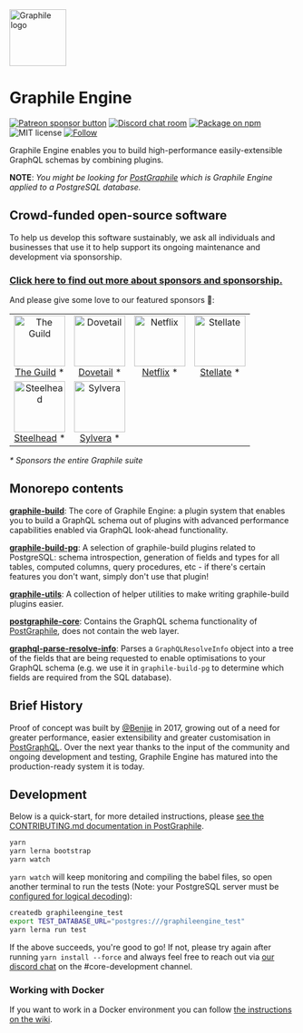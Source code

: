 <img width="100" height="100" title="Graphile logo" src="https://cdn.rawgit.com/graphile/graphile.github.io/a6225f8c3052df5c276ecef28aeb0cade1aec16a/logos/graphile.optimized.svg" />

# Graphile Engine

<span class="badge-patreon"><a href="https://patreon.com/benjie" title="Support Graphile development on Patreon"><img src="https://img.shields.io/badge/sponsor-via%20Patreon-orange.svg" alt="Patreon sponsor button" /></a></span>
[![Discord chat room](https://img.shields.io/discord/489127045289476126.svg)](http://discord.gg/graphile)
[![Package on npm](https://img.shields.io/npm/v/graphile-build.svg?style=flat)](https://www.npmjs.com/package/graphile-build)
![MIT license](https://img.shields.io/npm/l/graphile-build.svg)
[![Follow](https://img.shields.io/badge/twitter-@GraphileHQ-blue.svg)](https://twitter.com/GraphileHQ)

Graphile Engine enables you to build high-performance easily-extensible GraphQL schemas by combining plugins.

**NOTE**: _You might be looking for [PostGraphile](https://github.com/graphile/postgraphile) which is Graphile Engine applied to a PostgreSQL database._

<!-- SPONSORS_BEGIN -->

## Crowd-funded open-source software

To help us develop this software sustainably, we ask all individuals and
businesses that use it to help support its ongoing maintenance and development
via sponsorship.

### [Click here to find out more about sponsors and sponsorship.](https://www.graphile.org/sponsor/)

And please give some love to our featured sponsors 🤩:

<table><tr>
<td align="center"><a href="https://www.the-guild.dev/"><img src="https://graphile.org/images/sponsors/theguild.png" width="90" height="90" alt="The Guild" /><br />The Guild</a> *</td>
<td align="center"><a href="https://dovetailapp.com/"><img src="https://graphile.org/images/sponsors/dovetail.png" width="90" height="90" alt="Dovetail" /><br />Dovetail</a> *</td>
<td align="center"><a href="https://www.netflix.com/"><img src="https://graphile.org/images/sponsors/Netflix.png" width="90" height="90" alt="Netflix" /><br />Netflix</a> *</td>
<td align="center"><a href="https://stellate.co/"><img src="https://graphile.org/images/sponsors/Stellate.png" width="90" height="90" alt="Stellate" /><br />Stellate</a> *</td>
</tr><tr>
<td align="center"><a href="https://gosteelhead.com/"><img src="https://graphile.org/images/sponsors/steelhead.svg" width="90" height="90" alt="Steelhead" /><br />Steelhead</a> *</td>
<td align="center"><a href="https://www.sylvera.com/"><img src="https://graphile.org/images/sponsors/sylvera.svg" width="90" height="90" alt="Sylvera" /><br />Sylvera</a> *</td>
</tr></table>

<em>\* Sponsors the entire Graphile suite</em>

<!-- SPONSORS_END -->

## Monorepo contents

**[graphile-build][]**: The core of Graphile Engine: a plugin system that
enables you to build a GraphQL schema out of plugins with advanced performance
capabilities enabled via GraphQL look-ahead functionality.

**[graphile-build-pg][]**: A selection of graphile-build plugins related to
PostgreSQL: schema introspection, generation of fields and types for all
tables, computed columns, query procedures, etc - if there's certain features
you don't want, simply don't use that plugin!

**[graphile-utils][]**: A collection of helper utilities to make writing
graphile-build plugins easier.

**[postgraphile-core][]**: Contains the GraphQL schema functionality of
[PostGraphile][], does not contain the web layer.

**[graphql-parse-resolve-info][]**: Parses a `GraphQLResolveInfo` object into a
tree of the fields that are being requested to enable optimisations to your
GraphQL schema (e.g. we use it in `graphile-build-pg` to determine which fields
are required from the SQL database).

## Brief History

Proof of concept was built by [@Benjie](https://twitter.com/benjie) in 2017,
growing out of a need for greater performance, easier extensibility and
greater customisation in [PostGraphQL][postgraphile]. Over the next year
thanks to the input of the community and ongoing development and testing,
Graphile Engine has matured into the production-ready system it is today.

## Development

Below is a quick-start, for more detailed instructions, please [see the
CONTRIBUTING.md documentation in PostGraphile](https://github.com/graphile/postgraphile/blob/master/CONTRIBUTING.md).

```bash
yarn
yarn lerna bootstrap
yarn watch
```

`yarn watch` will keep monitoring and compiling the babel files, so open
another terminal to run the tests (Note: your PostgreSQL server must be
[configured for logical decoding](packages/lds/README.md#postgresql-configuration)):

```bash
createdb graphileengine_test
export TEST_DATABASE_URL="postgres:///graphileengine_test"
yarn lerna run test
```

If the above succeeds, you're good to go! If not, please try again after
running `yarn install --force` and always feel free to reach out via [our
discord chat](http://discord.gg/graphile) on the #core-development channel.

### Working with Docker

If you want to work in a Docker environment you can follow
[the instructions on the wiki](https://github.com/graphile/graphile-engine/wiki/Development-with-docker-compose).

[postgraphile]: https://github.com/graphile/postgraphile
[lerna]: https://github.com/lerna/lerna
[graphile-build]: packages/graphile-build/
[graphile-build-pg]: packages/graphile-build-pg/
[graphile-utils]: packages/graphile-utils/
[postgraphile-core]: packages/postgraphile-core/
[graphql-parse-resolve-info]: packages/graphql-parse-resolve-info/

